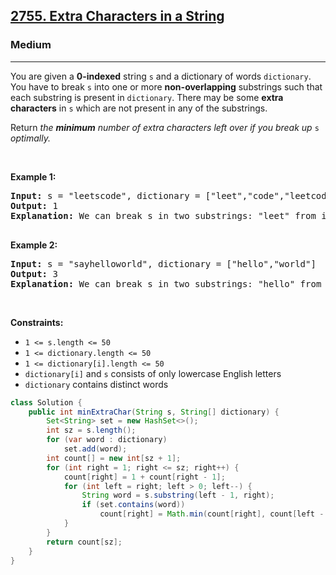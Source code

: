 <h2><a href="https://leetcode.com/problems/extra-characters-in-a-string">2755. Extra Characters in a String</a></h2><h3>Medium</h3><hr><p>You are given a <strong>0-indexed</strong> string <code>s</code> and a dictionary of words <code>dictionary</code>. You have to break <code>s</code> into one or more <strong>non-overlapping</strong> substrings such that each substring is present in <code>dictionary</code>. There may be some <strong>extra characters</strong> in <code>s</code> which are not present in any of the substrings.</p>

<p>Return <em>the <strong>minimum</strong> number of extra characters left over if you break up </em><code>s</code><em> optimally.</em></p>

<p>&nbsp;</p>
<p><strong class="example">Example 1:</strong></p>

<pre>
<strong>Input:</strong> s = &quot;leetscode&quot;, dictionary = [&quot;leet&quot;,&quot;code&quot;,&quot;leetcode&quot;]
<strong>Output:</strong> 1
<strong>Explanation:</strong> We can break s in two substrings: &quot;leet&quot; from index 0 to 3 and &quot;code&quot; from index 5 to 8. There is only 1 unused character (at index 4), so we return 1.

</pre>

<p><strong class="example">Example 2:</strong></p>

<pre>
<strong>Input:</strong> s = &quot;sayhelloworld&quot;, dictionary = [&quot;hello&quot;,&quot;world&quot;]
<strong>Output:</strong> 3
<strong>Explanation:</strong> We can break s in two substrings: &quot;hello&quot; from index 3 to 7 and &quot;world&quot; from index 8 to 12. The characters at indices 0, 1, 2 are not used in any substring and thus are considered as extra characters. Hence, we return 3.
</pre>

<p>&nbsp;</p>
<p><strong>Constraints:</strong></p>

<ul>
	<li><code>1 &lt;= s.length &lt;= 50</code></li>
	<li><code>1 &lt;= dictionary.length &lt;= 50</code></li>
	<li><code>1 &lt;= dictionary[i].length &lt;= 50</code></li>
	<li><code>dictionary[i]</code>&nbsp;and <code>s</code> consists of only lowercase English letters</li>
	<li><code>dictionary</code> contains distinct words</li>
</ul>

```java
class Solution {
    public int minExtraChar(String s, String[] dictionary) {
        Set<String> set = new HashSet<>();
        int sz = s.length();
        for (var word : dictionary)
            set.add(word);
        int count[] = new int[sz + 1];
        for (int right = 1; right <= sz; right++) {
            count[right] = 1 + count[right - 1];
            for (int left = right; left > 0; left--) {
                String word = s.substring(left - 1, right);
                if (set.contains(word))
                    count[right] = Math.min(count[right], count[left - 1]);
            }
        }
        return count[sz];
    }
}
```
